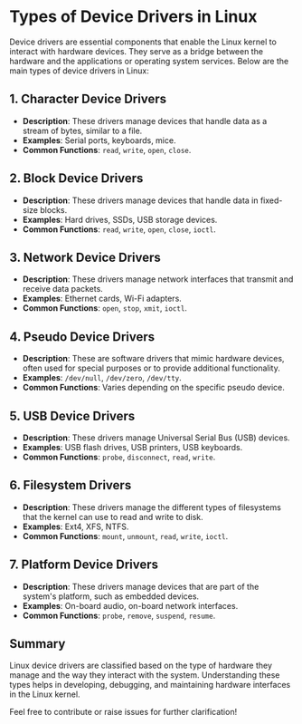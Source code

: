 # Types of Device Drivers in Linux

Device drivers are essential components that enable the Linux kernel to interact with hardware devices. They serve as a bridge between the hardware and the applications or operating system services. Below are the main types of device drivers in Linux:

## 1. Character Device Drivers

- **Description**: These drivers manage devices that handle data as a stream of bytes, similar to a file.
- **Examples**: Serial ports, keyboards, mice.
- **Common Functions**: `read`, `write`, `open`, `close`.

## 2. Block Device Drivers

- **Description**: These drivers manage devices that handle data in fixed-size blocks.
- **Examples**: Hard drives, SSDs, USB storage devices.
- **Common Functions**: `read`, `write`, `open`, `close`, `ioctl`.

## 3. Network Device Drivers

- **Description**: These drivers manage network interfaces that transmit and receive data packets.
- **Examples**: Ethernet cards, Wi-Fi adapters.
- **Common Functions**: `open`, `stop`, `xmit`, `ioctl`.

## 4. Pseudo Device Drivers

- **Description**: These are software drivers that mimic hardware devices, often used for special purposes or to provide additional functionality.
- **Examples**: `/dev/null`, `/dev/zero`, `/dev/tty`.
- **Common Functions**: Varies depending on the specific pseudo device.

## 5. USB Device Drivers

- **Description**: These drivers manage Universal Serial Bus (USB) devices.
- **Examples**: USB flash drives, USB printers, USB keyboards.
- **Common Functions**: `probe`, `disconnect`, `read`, `write`.

## 6. Filesystem Drivers

- **Description**: These drivers manage the different types of filesystems that the kernel can use to read and write to disk.
- **Examples**: Ext4, XFS, NTFS.
- **Common Functions**: `mount`, `unmount`, `read`, `write`, `ioctl`.

## 7. Platform Device Drivers

- **Description**: These drivers manage devices that are part of the system's platform, such as embedded devices.
- **Examples**: On-board audio, on-board network interfaces.
- **Common Functions**: `probe`, `remove`, `suspend`, `resume`.

## Summary

Linux device drivers are classified based on the type of hardware they manage and the way they interact with the system. Understanding these types helps in developing, debugging, and maintaining hardware interfaces in the Linux kernel.

Feel free to contribute or raise issues for further clarification!
